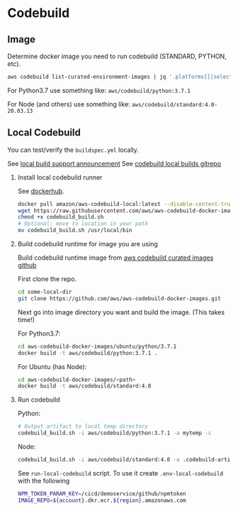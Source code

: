 # Codebuild

## Image

Determine docker image you need to run codebuild (STANDARD, PYTHON, etc).

```bash
aws codebuild list-curated-environment-images | jq '.platforms[]|select(.platform=="UBUNTU")|.languages[]|select(.language=="STANDARD")'
```

For Python3.7 use something like: `aws/codebuild/python:3.7.1`

For Node (and others) use something like: `aws/codebuild/standard:4.0-20.03.13`

## Local Codebuild

You can test/verify the `buildspec.yml` locally.

See [local build support announcement](https://aws.amazon.com/blogs/devops/announcing-local-build-support-for-aws-codebuild/)
See [codebuild local builds gitrepo](https://github.com/aws/aws-codebuild-docker-images/tree/master/local_builds)

1.  Install local codebuild runner

    See [dockerhub](https://hub.docker.com/r/amazon/aws-codebuild-local).

    ```bash
    docker pull amazon/aws-codebuild-local:latest --disable-content-trust=false
    wget https://raw.githubusercontent.com/aws/aws-codebuild-docker-images/master/local_builds/codebuild_build.sh
    chmod +x codebuild_build.sh
    # Optional: move to location in your path
    mv codebuild_build.sh /usr/local/bin
    ```

1.  Build codebuild runtime for image you are using

    Build codebuild runtime image from [aws codebuild curated images github](https://github.com/aws/aws-codebuild-docker-images)

    First clone the repo.

    ```bash
    cd some-local-dir
    git clone https://github.com/aws/aws-codebuild-docker-images.git
    ```

    Next go into image directory you want and build the image. (This takes time!)

    For Python3.7:

    ```bash
    cd aws-codebuild-docker-images/ubuntu/python/3.7.1
    docker build -t aws/codebuild/python:3.7.1 .
    ```

    For Ubuntu (has Node):

    ```bash
    cd aws-codebuild-docker-images/<path>
    docker build -t aws/codebuild/standard:4.0
    ```

1.  Run codebuild

    Python:

    ```bash
    # Output artifact to local temp directory
    codebuild_build.sh -i aws/codebuild/python:3.7.1 -a mytemp -c
    ```

    Node:

    ```bash
    codebuild_build.sh -i aws/codebuild/standard:4.0 -a .codebuild-artifacts -c
    ```

    See `run-local-codebuild` script. To use it create `.env-local-codebuild` with the following

    ```bash
    NPM_TOKEN_PARAM_KEY=/cicd/demoservice/github/npmtoken
    IMAGE_REPO=${account}.dkr.ecr.${region}.amazonaws.com
    ```
